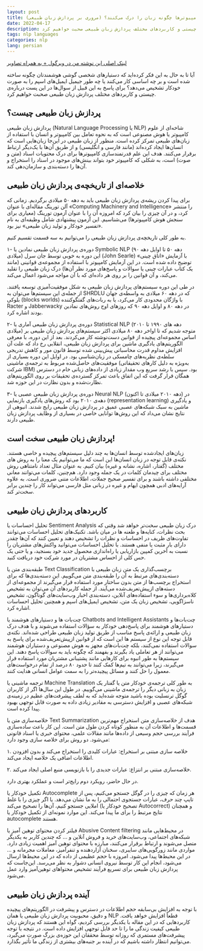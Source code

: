 ```yaml
---
layout: post
title: کامپیوترها چگونه زبان‌ را درک می‌کنند؟ (مروری بر پردازش زبان طبیعی)
date: 2022-04-17
description: آیا تا به حال به این فکر کرده‌اید که دستیارهای شخصی گوشی هوشمندتان چگونه ساخته شده است و بر چه اساسی کار می‌کنند یا چه طور جیمیل ایمیل‌های اسپم را به صورت خودکار تشخیص می‌دهد؟ برای پاسخ به این قبیل از سوال‌ها در این پست درباره‌ی چیستی و کاربردهای مختلف پردازش زبان طبیعی صحبت خواهیم کرد.
tags: nlp languages
categories: nlp
lang: persian
---
```



[لینک اصلی این نوشته من در ویرگول + به همراه تصاویر](https://virgool.io/@shenasa/nlp-%D9%BE%D8%B1%D8%AF%D8%A7%D8%B2%D8%B4-%D8%B2%D8%A8%D8%A7%D9%86-%D8%B7%D8%A8%DB%8C%D8%B9%DB%8C-kfl5fzb9pnxq)

آیا تا به حال به این فکر کرده‌اید که دستیارهای شخصی گوشی هوشمندتان چگونه ساخته شده است و بر چه اساسی کار می‌کنند یا چه طور جیمیل ایمیل‌های اسپم را به صورت خودکار تشخیص می‌دهد؟ برای پاسخ به این قبیل از سوال‌ها در این پست درباره‌ی چیستی و کاربردهای مختلف پردازش زبان طبیعی صحبت خواهیم کرد.

## پردازش زبان طبیعی چیست؟

پردازش زبان طبیعی (Natural Language Processing یا NLP) شاخه‌ای از علوم کامپیوتر یا هوش مصنوعی است که به نحوه تعامل بین کامپیوتر و انسان با استفاده از زبان‌های طبیعی تمرکز کرده است. منظور از زبان طبیعی در این‌جا زبان‌هایی است که انسان‌ها ایجاد کرده‌اند (مانند فارسی و انگلیسی) و از طریق آن‌ها با یک‌دیگر ارتباط برقرار می‌کنند. هدف این علم قدرتمندسازی کامپیوترها برای درک محتویات اسناد (متن و صوت) است، به شکلی که کامپیوتر خود بتواند بینش‌های موجود در اسناد را استخراج و آن‌ها را دسته‌بندی و سازمان‌دهی کند.

## خلاصه‌ای از تاریخچه‌ی پردازش زبان طبیعی

برای پیدا کردن ریشه‌ی پردازش زبان طبیعی باید به دهه ۵۰ میلادی برگردیم. زمانی که آلن تورینگ مقاله‌ای با عنوان «Computing Machinery and Intelligence» را منتشر کرد، و در آن چیزی را بیان کرد که امروزه آن را با عنوان آزمون تورینگ (معیاری برای سنجش هوش کامپیوترها) می‌شناسیم. این آزمون پیشنهادی شامل وظیفه‌ای به نام «تفسیر خودکار و تولید زبان طبیعی» نیز بود.

به طور کلی تاریخچه‌ی پردازش زبان طبیعی را می‌توانیم به سه قسمت تقسیم کنیم.

۱- دوره‌ی پردازش زبان طبیعی نمادین یا Symbolic NLP (دهه ۵۰ تا اوایل دهه ۹۰ میلادی)
این دوره به خوبی توسط جان سرل (John Searle) با آزمایش «اتاق چینی» توضیح داده شده است. در این آزمایش کامپیوتر با استفاده از مجموعه‌ی قوانینی (مانند یک کتاب عبارات چینی یا سوالات و پاسخ‌های مورد نظر آن‌ها) درک زبان طبیعی را تقلید می‌کند، و آن قوانین را بر روی هر داده‌ای که با آن مواجه می‌شود اعمال می‌کند.

در طی این دوره سیستم‌های پردازش زبان طبیعی به شکل موفقیت‌آمیزی توسعه یافتند. از جمله‌ی این سیستم‌ها می‌توان به SHRDLU که در دهه ۶۰ میلادی به واسطه‌ی جهان بلوکی (blocks worlds) با واژگان محدودی کار می‌کرد، یا به ربات‌های گفتگو‌کننده Racter و Jabberwacky در دهه ۸۰ و اوایل دهه ۹۰ که روزهای اوج روش‌های نمادین بودند اشاره کرد.

۲- دوره‌ی پردازش زبان طبیعی آماری یا Statistical NLP (دهه های ۱۹۹۰ تا ۲۰۱۰ میلادی)
متوجه شدیم که تا اواخر دهه ۸۰ میلادی اکثر سیستم‌های پردازش زبان طبیعی بر اساس مجموعه‌ای پیچیده از قوانین دست‌نوشته کار می‌کردند. بعد از این دوره، با معرفی الگوریتم‌های یادگیری ماشین برای پردازش زبان طبیعی، انقلابی رخ داد که علت آن افزایش مداوم قدرت محاسباتی پیش‌بینی شده توسط قانون مور و کاهش تدریجی سلطه‌ی نظریه‌های چامسکی در زبان‌شناسی بود. در اوایل این دوره بسیاری از موفقیت‌های حاصل‌شده مربوط به ترجمه‌ی ماشینی (به‌ویژه به دلیل کارهای تحقیقاتی شرکت IBM) بود. سپس با رشد سریع وب مقدار زیادی از داده‌های زبانی خام در دسترس همگان قرار گرفت که این اتفاق باعث تمرکز گسترده‌ی تحقیقات بر روی الگوریتم‌های نظارت‌شده و بدون نظارت در این حوزه شد.

۳- دور‌ه‌ی پردازش زبان طبیعی عصبی یا Neural NLP (دهه ۲۰۱۰ میلادی تا اکنون)
در دهه‌ی ۲۰۱۰ بود که روش‌های یادگیری بازنمایی (representation learning) و یادگیری ماشین به سبک شبکه‌های عصبی عمیق در پردازش زبان طبیعی رایج شدند. انبوهی از نتایج نشان می‌داد که این روش‌ها توانایی خاصی در بسیاری از وظایف پردازش زبان طبیعی دارند.

## پردازش زبان طبیعی سخت است!

زبان‌های ایجادشده توسط انسان‌ها به چند دلیل سیستم‌های پیچیده و خاصی هستند. نکته‌ی قابل توجه در زبان انسان‌ها این است که ما می‌توانیم یک معنا را به روش های مختلف (گفتار، اشاره، نشانه و غیره) بیان کنیم. به عنوان مثال تعداد نامتناهی روش مختلف برای چیدمان کلمات در یک جمله وجود دارد. هم‌چنین، کلمات می‌توانند معانی مختلفی داشته باشند و برای تفسیر صحیح جملات، اطلاعات متنی ضروری است. به علاوه آرایه‌های ادبی همچون ایهام و غیره در زبانی مثل فارسی می‌تواند کار را چندین برابر سخت‌تر کند.

## کاربردهای پردازش زبان طبیعی

تحلیل احساسات یا Sentiment Analysis
درک زبان طبیعی سخت‌تر خواهد شد وقتی که بحث نظرات، کنایه‌ها و طعنه ها در میان باشد. تکنیک‌های تحلیل احساسات می‌توانند تفاوت‌های ظریف در احساسات و نظرات را تشخیص دهند و تعیین کنند که آن‌ها چقدر دارای بار مثبت یا منفی هستند. با تحلیل احساسات می‌توانید واکنش‌های مشتریان را نسبت به آخرین کمپین بازاریابی یا راه‌اندازی محصول جدید خود بسنجید، و یا حتی یک حس کلی از احساس مشتریان در مورد شرکت خود دریافت کنید.

طبقه‌بندی متن یا Text Classification
برچسب‌گذاری یک متن زبان طبیعی با دسته‌بندی‌های مرتبط به آن را طبقه‌بندی متن می‌گوییم. این دسته‌بندی‌ها که برای استخراج برچسب‌ها از متن بدون ساختار مورد استفاده قرار می‌گیرند از مجموعه‌ای از دسته‌های ازپیش‌تعریف‌شده می‌آیند. از جمله کاربردهای آن می‌توان به تشخیص کلاه‌برداری‌ها و سوء استفاده‌های آنلاین، دسته‌بندی اخبار وب‌سایت‌های گوناگون، تشخیص ناسزاگویی، تشخیص زبان یک متن، تشخیص ایمیل‌های اسپم و همچنین تحلیل احساسات اشاره کرد.

چت‌بات ها و دستیارهای هوشمند یا Chatbots and Intelligent Assistants
چت‌بات‌ها و دستیارهای هوشمند برای پاسخ‌دهی خودکار به سؤالات استفاده می‌شوند و با هدف درک زبان طبیعی و ارائه‌ی پاسخ مناسب از طریق تولید زبان طبیعی طراحی شده‌اند. نکته‌ی قابل توجه این نوع از سیستم ها این است که از قوانین ازپیش‌تعریف‌شده برای پاسخ به سوالات استفاده نمی‌کنند، بلکه چت‌بات‌های مجهز به هوش مصنوعی و دستیاران هوشمند می‌توانند از هر تعاملی یاد بگیرند و بفهمند که چگونه باید به سوالات پاسخ دهند. این سیستم‌ها به طور انبوه برای کار‌هایی مانند پشتیبانی مشتریان مورد استفاده قرار می‌گیرند، زیرا می‌توانند به تیم‌ها کمک کنند تا حدود ۸۰ درصد از تمام درخواست‌های معمول را حل کنند و مسائل پیچیده‌تر را به سمت عوامل انسانی هدایت کنند.

ترجمه ماشینی یا Machine Translation
به طور کلی ترجمه‌ی خودکار متن یا گفتار یک زبان به زبانی دیگر را ترجمه‌ی ماشینی می‌گوییم. در طول این سال‌ها اگر از کاربران گوگل ترنسلیت بوده باشید متوجه شده‌اید که به لطف پیشرفت‌های عظیم در زمینه‌ی شبکه‌های عصبی و افزایش دسترسی به مقادیر زیادی داده به صورت قابل توجهی بهبود پیدا کرده است.

خلاصه‌سازی متن یا Text Summarization
هدف از خلاصه‌سازی متن استخراج مهم‌ترین قسمت‌ها و اطلاعات آن به منظور کوتاه کردن طول متن است. این کار باعث ساده‌سازی فرآیند بررسی حجم وسیعی از داده‌ها مانند مقالات علمی، محتوای خبری یا اسناد قانونی می‌شود. دو روش برای خلاصه‌ سازی وجود دارد:

۱. خلاصه‌ سازی مبتنی بر استخراج: عبارات کلیدی را استخراج می‌کند و بدون افزودن اطلاعات اضافی یک خلاصه ایجاد می‌کند.

۲. خلاصه‌سازی مبتنی بر انتزاع: عبارات جدیدی را با بازنویسی منبع اصلی ایجاد می‌کند.

در حال حاضر، رویکرد دوم رایج‌تر است و عملکرد بهتری دارد.

تکمیل خودکار یا Autocomplete
هر زمان که چیزی را در گوگل جستجو می‌کنیم، پس از تایپ چند حرف، عبارات جستجوی احتمالی را به ما نشان می‌دهد. یا اگر چیزی را با غلط املایی جستجو کنیم، آن‌ها را تصحیح می‌کند (تصحیح خودکار یا Autocorrect) و همچنان نتایج مرتبط را برای ما پیدا می‌کند. این موارد نمونه‌ای از تکمیل خودکار یا autocomplete هستند.

فیلتر کردن محتوای توهین آمیز یا Abusive Content filtering
در محیط‌هایی مانند شبکه‌های اجتماعی، وب‌سایت‌های خرید و فروش آنلاین و … که چندین کاربر به یکدیگر متصل می‌شوند و ارتباط برقرار می‌کنند، مبارزه با محتوای توهین آمیز اهمیت زیادی دارد. مواردی مانند زورگویی‌های سایبری، سخنان آزاردهنده و تنفرآمیز، معاملات مجرمانه و … در این محیط‌ها پیدا می‌شود. امروزه با حجم عظیمی از داده که در این محیط‌ها ارسال می‌شود، انجام این کار توسط نیروی انسانی دشوار به نظر می‌رسد. این‌جاست که پردازش زبان طبیعی برای تسریع فرآیند تشخیص محتواهای توهین‌آمیز وارد عمل می‌شود.

## آینده پردازش زبان طبیعی

با توجه به افزایش بی‌سابقه حجم اطلاعات در دسترس و پیشرفت در الگوریتم‌های پیچیده و دقیق، محبوبیت پردازش زبان طبیعی یا همان NLP قطعاً افزایش خواهد یافت. کاربردهایی که در این مقاله با یکدیگر بررسی کردیم، گواه این هستند که پردازش زبان طبیعی کیفیت زندگی ما را تا حد قابل توجهی افزایش داده است. در نتیجه با توجه پیشرفت‌های مستمری که روزانه توسط محققان این حوزه‌ی بزرگ صورت می‌گیرد، می‌توانیم انتظار داشته باشیم که در آینده بر جنبه‌های بیشتری از زندگی ما تأثیر بگذارد.
